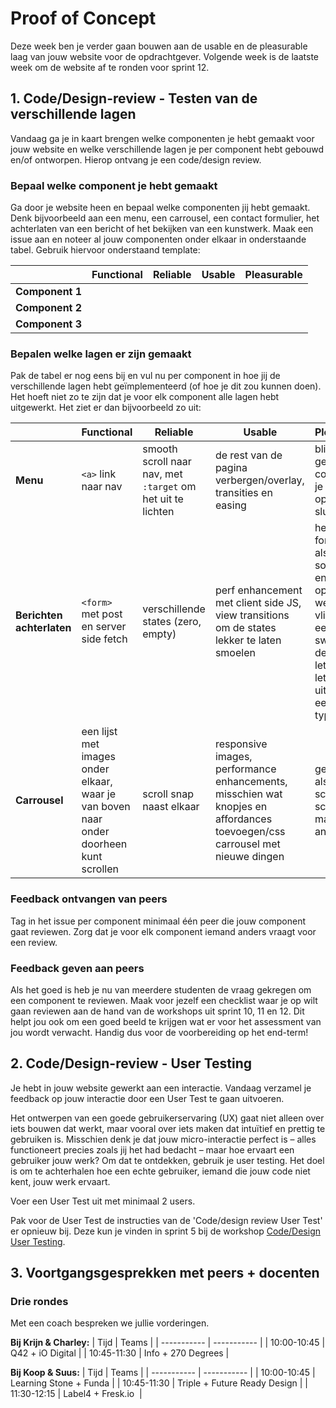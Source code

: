 # Proof of Concept

Deze week ben je verder gaan bouwen aan de usable en de pleasurable laag van jouw website voor de opdrachtgever. Volgende week is de laatste week om de website af te ronden voor sprint 12. 

## 1. Code/Design-review - Testen van de verschillende lagen

Vandaag ga je in kaart brengen welke componenten je hebt gemaakt voor jouw website en welke verschillende lagen je per component hebt gebouwd en/of ontworpen. Hierop ontvang je een code/design review.

### Bepaal welke component je hebt gemaakt

Ga door je website heen en bepaal welke componenten jij hebt gemaakt. Denk bijvoorbeeld aan een menu, een carrousel, een contact formulier, het achterlaten van een bericht of het bekijken van een kunstwerk. Maak een issue aan en noteer al jouw componenten onder elkaar in onderstaande tabel. Gebruik hiervoor onderstaand template:


|                    | **Functional** | **Reliable** | **Usable** | **Pleasurable** |
|----------------    |----------------|--------------|------------|-----------------|
| **Component 1**    |                |              |            |                 |
| **Component 2**    |                |              |            |                 |
| **Component 3**    |                |              |            |                 |

### Bepalen welke lagen er zijn gemaakt
Pak de tabel er nog eens bij en vul nu per component in hoe jij de verschillende lagen hebt geïmplementeerd (of hoe je dit zou kunnen doen). Het hoeft niet zo te zijn dat je voor elk component alle lagen hebt uitgewerkt. Het ziet er dan bijvoorbeeld zo uit:

|                    | **Functional** | **Reliable** | **Usable** | **Pleasurable** |
|----------------    |----------------|--------------|------------|-----------------|
| **Menu**    |    `<a>` link naar nav            |    smooth scroll naar nav, met `:target` om het uit te lichten          |      de rest van de pagina verbergen/overlay, transities en easing      |        blije geluidjes en confetti als je het menu opent en sluit         |
| **Berichten achterlaten**    |     `<form>` met post en server side fetch           |        verschillende states (zero, empty)     |       perf enhancement met client side JS, view transitions om de states lekker te laten smoelen     |            het formulier als een soort envelop opvouwen, weg laten vliegen met een swoosh, en de reactie letter voor letter laten uittypen als een soort typmachine     |
| **Carrousel**    |         een lijst met images onder elkaar, waar je van boven naar onder doorheen kunt scrollen       |     scroll snap naast elkaar         |      responsive images, performance enhancements, misschien wat knopjes en affordances toevoegen/css carrousel met nieuwe dingen      |       geluidjes als je scrollt, scroll markers die animeren          |



### Feedback ontvangen van peers
Tag in het issue per component minimaal één peer die jouw component gaat reviewen. Zorg dat je voor elk component iemand anders vraagt voor een review. 

### Feedback geven aan peers
Als het goed is heb je nu van meerdere studenten de vraag gekregen om een component te reviewen. Maak voor jezelf een checklist waar je op wilt gaan reviewen aan de hand van de workshops uit sprint 10, 11 en 12. Dit helpt jou ook om een goed beeld te krijgen wat er voor het assessment van jou wordt verwacht. Handig dus voor de voorbereiding op het end-term! 


## 2. Code/Design-review - User Testing
Je hebt in jouw website gewerkt aan een interactie. Vandaag verzamel je feedback op jouw interactie door een User Test te gaan uitvoeren.

Het ontwerpen van een goede gebruikerservaring (UX) gaat niet alleen over iets bouwen dat werkt, maar vooral over iets maken dat intuïtief en prettig te gebruiken is. Misschien denk je dat jouw micro-interactie perfect is – alles functioneert precies zoals jij het had bedacht – maar hoe ervaart een gebruiker jouw werk? Om dat te ontdekken, gebruik je user testing. Het doel is om te achterhalen hoe een echte gebruiker, iemand die jouw code niet kent, jouw werk ervaart.

Voer een User Test uit met minimaal 2 users.

Pak voor de User Test de instructies van de 'Code/design review User Test' er opnieuw bij. Deze kun je vinden in sprint 5 bij de workshop [Code/Design User Testing](https://github.com/fdnd-task/fix-the-flow-interactive-website/blob/main/docs/code-design-review-user-testing.md). 

## 3. Voortgangsgesprekken met peers + docenten

### Drie rondes

Met een coach bespreken we jullie vorderingen. 

**Bij Krijn & Charley:**
| Tijd     | Teams |
| ----------- | ----------- |
| 10:00-10:45  | Q42 + iO Digital    |
| 10:45-11:30  | Info + 270 Degrees  |

**Bij Koop & Suus:**
| Tijd     | Teams |
| ----------- | ----------- |
| 10:00-10:45  | Learning Stone + Funda   |
| 10:45-11:30  | Triple + Future Ready Design   |
| 11:30-12:15  | Label4 + Fresk.io      |
